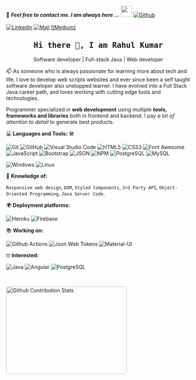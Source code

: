 <!--

## Complete list of github markdown emoji markup
https://gist.github.com/rxaviers/7360908

## technologies Icons 
https://simpleicons.org/

-->
📝 ***Feel free to contact me. I am always here ...*** <img src="https://media.giphy.com/media/WUlplcMpOCEmTGBtBW/giphy.gif" width="30">  [![Github](https://img.shields.io/github/followers/rah14?label=Follow%20Me&style=social)](https://github.com/rah14)
<br>
<br>
[![Linkedin](https://img.shields.io/badge/LinkedIn-Rahul%20Kumar-blue?logo=Linkedin&logoColor=blue&labelColor=black)](https://www.linkedin.com/in/rahul-kumar-48a5b211b/)
[![Mail](https://img.shields.io/badge/rkofficial4@gmail.com-blue?logo=Gmail&logoColor=red&labelColor=black)](mailto:rkofficial4@gmail.com)
[![Medium]](https://medium.com/@rahulkr9)
<br>

<h2 align='center'><samp><strong>Hi there 👋, I am Rahul Kumar</strong></samp></h2>
<p align='center'>Software developer | Full-stack Java | Web developer</p>

<p align='left'> 📫 As someone who is always passionate for learning more about tech and life. I love to develop web scripts websites and ever since been a self taught software developer also unstopped learner. I have evolved into a Full Stack Java career path, and loves working with cutting edge tools and technologies.</p>

Programmer specialized in **web development** using multiple **tools, frameworks and libraries** both in frontend and backend. I pay *a lot of attention to detail* to generate best products.

💻 **Languages and Tools:** 🛠️<br>

![Git](https://img.shields.io/badge/-Git-000000?style=flat&logo=git&logoColor=F05032&labelColor=ffffff)
![GitHub](https://img.shields.io/badge/-GitHub-000000?style=flat&logo=github&logoColor=000000&labelColor=ffffff)
![Visual Studio Code](https://img.shields.io/badge/-VSCode-000000?style=flat&logo=visual-studio-code&labelColor=007ACC)
![HTML5](https://img.shields.io/badge/-HTML5-000000?style=flat&logo=html5&logoColor=ffffff&labelColor=E34F26)
![CSS3](https://img.shields.io/badge/-CSS3-000000?style=flat&logo=css3&logoColor=ffffff&labelColor=1572B6) 
![Font Awesome](https://img.shields.io/badge/-font%20awesome-000000?style=flat&logo=font-awesome&logoColor=339AF0&labelColor=ffffff)
![JavaScript](https://img.shields.io/badge/-JavaScript-000000?style=flat&logo=javascript)
![Bootstrap](https://img.shields.io/badge/-Bootstrap-000000?style=flat&logo=bootstrap&logoColor=ffffff&labelColor=563D7C)
![JSON](https://img.shields.io/badge/-JSON-000000?style=flat&logo=JSON&logoColor=000000&labelColor=ffffff)
![NPM](https://img.shields.io/badge/-npm-000000?style=flat&logo=npm&labelColor=ffffff)
![PostgreSQL](https://img.shields.io/badge/-PostgreSQL-000000?style=flat&logo=postgresql&logoColor=ffffff&labelColor=336791)
![MySQL](https://img.shields.io/badge/-MySQL-000000?style=flat&logo=mysql&labelColor=ffffff)
<!-- ![Swagger](https://img.shields.io/badge/-Swagger-000000?style=flat&logo=swagger) -->
![Windows](https://img.shields.io/badge/-Windows-000000?style=flat&logo=windows&logoColor=ffffff&labelColor=0078D6)
![Linux](https://img.shields.io/badge/-Linux-000000?style=flat&logo=Linux&logoColor=ffffff&labelColor=0078D6)


🧐 **Knowledge of:**<br>

`Responsive web design`, `DOM`, `Styled Components`, `3rd Party API`, `Object-Oriented Programming`, `Java Server Code`.


🌍 **Deployment platforms:**<br>

![Heroku](https://img.shields.io/badge/-Heroku-000000?style=flat&logo=heroku&labelColor=430098) ![Firebase](https://img.shields.io/badge/-Firebase-000000?style=flat&logo=firebase&labelColor=000000)


📚 **Working on:** <br>

![Github Actions](https://img.shields.io/badge/-Github%20Actions-000000?style=flat&logo=github-actions&logoColor=2088FF&labelColor=ffffff)
![Json Web Tokens](https://img.shields.io/badge/-Json%20Web%20Tokens-000000?style=flat&logo=json-web-tokens&logoColor=ffffff&labelColor=000000)
![Material-UI](https://img.shields.io/badge/-Material%20UI-000000?style=flat&logo=Material%20UI&logoColor=ffffff&labelColor=0081CB)


🤓 **Interested:** <br>

![Java](https://img.shields.io/badge/-Java%20-000000?style=flat&logo=java&labelColor=000000)
![Angular](https://img.shields.io/badge/-Angular-000000?style=flat&logo=Angular&logoColor=5466b8&labelColor=ffffff)
![PostgreSQL](https://img.shields.io/badge/-PostgreSQL-000000?style=flat&logo=postgreSQL&labelColor=ffffff)


<!-- ✅  **GitHub Extra Pins**

 -->

</br>
<p style="display: flex; justify-contect: space-between;">
<img style="border-radius: 5px; margin-bottom: 5px" alt="Github Contribution Stats" width="330px" height="240px" src="https://github-contribution-stats.vercel.app/api/?username=rah14" />
</p>
